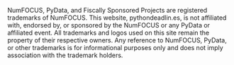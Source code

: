 <p>NumFOCUS, PyData, and Fiscally Sponsored Projects are registered trademarks of NumFOCUS. This website, pythondeadlin.es, is not affiliated with, endorsed by, or sponsored by the NumFOCUS or any PyData or affiliated event. All trademarks and logos used on this site remain the property of their respective owners. Any reference to NumFOCUS, PyData, or other trademarks is for informational purposes only and does not imply association with the trademark holders.</p>
